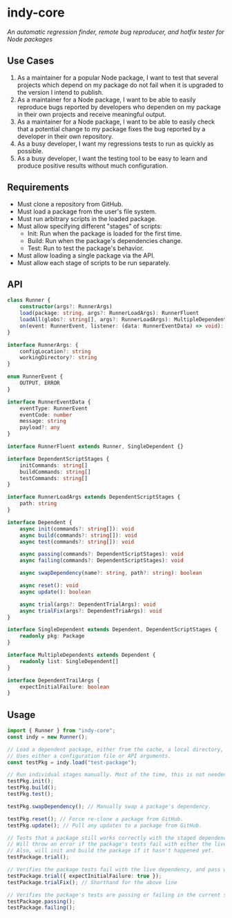 # indy-core
*An automatic regression finder, remote bug reproducer, and hotfix tester for Node packages*

## Use Cases
1. As a maintainer for a popular Node package, I want to test that several projects which depend on my package do not fail when it is upgraded to the version I intend to publish.
2. As a maintainer for a Node package, I want to be able to easily reproduce bugs reported by developers who dependen on my package in their own projects and receive meaningful output.
3. As a maintainer for a Node package, I want to be able to easily check that a potential change to my package fixes the bug reported by a developer in their own repository.
4. As a busy developer, I want my regressions tests to run as quickly as possible.
5. As a busy developer, I want the testing tool to be easy to learn and produce positive results without much configuration.

## Requirements
* Must clone a repository from GitHub.
* Must load a package from the user's file system.
* Must run arbitrary scripts in the loaded package.
* Must allow specifying different "stages" of scripts:
    * Init: Run when the package is loaded for the first time.
    * Build: Run when the package's dependencies change.
    * Test: Run to test the package's behavior.
* Must allow loading a single package via the API.
* Must allow each stage of scripts to be run separately.


## API

```ts
class Runner {
    constructor(args?: RunnerArgs)
    load(package: string, args?: RunnerLoadArgs): RunnerFluent
    loadAll(globs?: string[], args?: RunnerLoadArgs): MultipleDependents
    on(event: RunnerEvent, listener: (data: RunnerEventData) => void): RunnerFluent
}

interface RunnerArgs: {
    configLocation?: string
    workingDirectory?: string
}

enum RunnerEvent {
    OUTPUT, ERROR
}

interface RunnerEventData {
    eventType: RunnerEvent
    eventCode: number
    message: string
    payload?: any
}

interface RunnerFluent extends Runner, SingleDependent {}

interface DependentScriptStages {
    initCommands: string[]
    buildCommands: string[]
    testCommands: string[]
}

interface RunnerLoadArgs extends DependentScriptStages {
    path: string
}

interface Dependent {
    async init(commands?: string[]): void
    async build(commands?: string[]): void
    async test(commands?: string[]): void

    async passing(commands?: DependentScriptStages): void
    async failing(commands?: DependentScriptStages): void

    async swapDependency(name?: string, path?: string): boolean

    async reset(): void
    async update(): boolean

    async trial(args?: DependentTrialArgs): void
    async trialFix(args?: DependentTriaArgs): void
}

interface SingleDependent extends Dependent, DependentScriptStages {
    readonly pkg: Package
}

interface MultipleDependents extends Dependent {
    readonly list: SingleDependent[]
}

interface DependentTrailArgs {
    expectInitialFailure: boolean
}
```

## Usage

```ts
import { Runner } from "indy-core";
const indy = new Runner();

// Load a dependent package, either from the cache, a local directory, or by cloning from GitHub.
// Uses either a configuration file or API arguments.
const testPkg = indy.load("test-package");

// Run individual stages manually. Most of the time, this is not needed.
testPkg.init();
testPkg.build();
testPkg.test();

testPkg.swapDependency(); // Manually swap a package's dependency.

testPkg.reset(); // Force re-clone a package from GitHub.
testPkg.update(); // Pull any updates to a package from GitHub.

// Tests that a package still works correctly with the staged dependency.
// Will throw an error if the package's tests fail with either the live or the staged dependency.
// Also, will init and build the package if it hasn't happened yet.
testPackage.trial();

// Verifies the package tests fail with the live dependency, and pass with the staged dependency.
testPackage.trial({ expectInitialFailure: true });
testPackage.trialFix(); // Shorthand for the above line

// Verifies the package's tests are passing or failing in the current state.
testPackage.passing();
testPackage.failing();
```